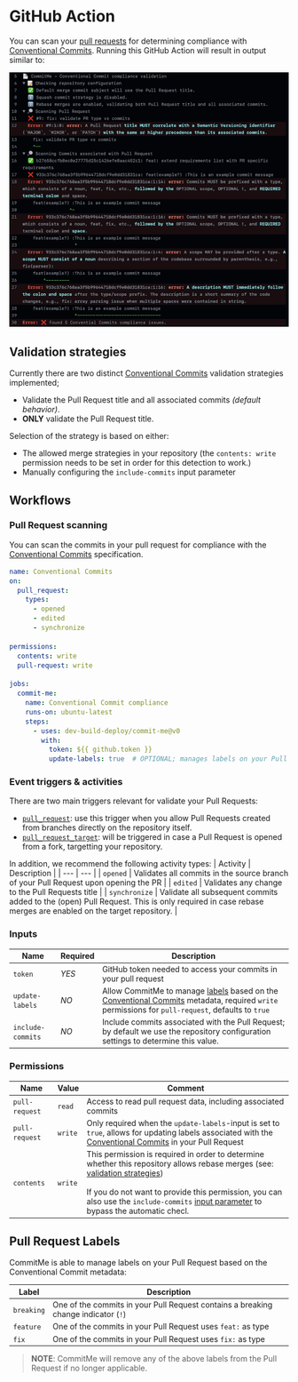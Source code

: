 <!-- 
SPDX-FileCopyrightText: 2023 Kevin de Jong <monkaii@hotmail.com>

SPDX-License-Identifier: GPL-3.0-or-later
-->

# GitHub Action

You can scan your [pull requests](#pull-request-scanning) for determining compliance with [Conventional Commits]. Running this GitHub Action will result in output similar to:

![Example](./images/action-example.png)

## Validation strategies

Currently there are two distinct [Conventional Commits] validation strategies implemented;
- Validate the Pull Request title and all associated commits _(default behavior)_.
- **ONLY** validate the Pull Request title.

Selection of the strategy is based on either:
- The allowed merge strategies in your repository (the `contents: write` permission needs to be set in order for this detection to work.)
- Manually configuring the `include-commits` input parameter

## Workflows

### Pull Request scanning

You can scan the commits in your pull request for compliance with the [Conventional Commits] specification.

```yaml
name: Conventional Commits
on:
  pull_request:
    types:
      - opened
      - edited
      - synchronize

permissions:
  contents: write
  pull-request: write

jobs:
  commit-me:
    name: Conventional Commit compliance
    runs-on: ubuntu-latest
    steps:
      - uses: dev-build-deploy/commit-me@v0
        with:
          token: ${{ github.token }}
          update-labels: true  # OPTIONAL; manages labels on your Pull Request, defaults to `true`
```

### Event triggers & activities

There are two main triggers relevant for validate your Pull Requests:

* [`pull_request`](https://docs.github.com/en/actions/using-workflows/events-that-trigger-workflows#pull_request): use this trigger when you allow Pull Requests created from branches directly on the repository itself.
* [`pull_request_target`](https://docs.github.com/en/actions/using-workflows/events-that-trigger-workflows#pull_request_target): will be triggered in case a Pull Request is opened from a fork, targetting your repository.

In addition, we recommend the following activity types: 
| Activity | Description |
| --- | --- |
| `opened` | Validates all commits in the source branch of your Pull Request upon opening the PR |
| `edited` | Validates any change to the Pull Requests title |
| `synchronize` | Validate all subsequent commits added to the (open) Pull Request. This is only required in case rebase merges are enabled on the target repository. |

### Inputs

| Name | Required | Description |
| --- | --- | --- |
| `token` | *YES* | GitHub token needed to access your commits in your pull request |
| `update-labels` | *NO* | Allow CommitMe to manage [labels](#pull-request-labels) based on the [Conventional Commits] metadata, required `write` permissions for `pull-request`, defaults to `true` |
| `include-commits` | *NO* | Include commits associated with the Pull Request; by default we use the repository configuration settings to determine this value. |

### Permissions

| Name | Value | Comment |
| --- | --- | --- |
| `pull-request` | `read` | Access to read pull request data, including associated commits |
| `pull-request` | `write` | Only required when the `update-labels`-input is set to `true`, allows for updating labels associated with the [Conventional Commits] in your Pull Request |
| `contents` | `write` | This permission is required in order to determine whether this repository allows rebase merges (see: [validation strategies](#validation-strategies))<br><br>If you do not want to provide this permission, you can also use the `include-commits` [input parameter](#inputs) to bypass the automatic checl. |

## Pull Request Labels

CommitMe is able to manage labels on your Pull Request based on the Conventional Commit metadata:

| Label | Description |
| --- | --- |
| `breaking` | One of the commits in your Pull Request contains a breaking change indicator (`!`) |
| `feature` | One of the commits in your Pull Request uses `feat:` as type |
| `fix` | One of the commits in your Pull Request uses `fix:` as type |

> **NOTE**: CommitMe will remove any of the above labels from the Pull Request if no longer applicable.

[Conventional Commits]: https://www.conventionalcommits.org/en/v1.0.0/
